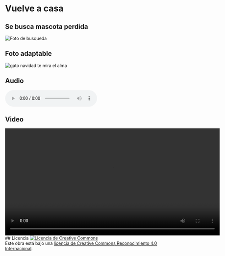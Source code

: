 #  Vuelve a  casa
##  Se busca mascota perdida
![Foto de busqueda](https://www.fundacion-affinity.org/sites/default/files/cartel-si-has-perdido-tu-perro-y-no-quieres-ofrecer-recompensa.jpg)
## Foto adaptable
<img srcset="cat-Gato_navideño.jpg 320w,
             cat-Gato_navideño_480x480.jpg.jpg 480w,
             cat-Gato_navideño_480x480.jpg 800w"
     sizes="(max-width: 320px) 280px,
            (max-width: 480px) 440px,
            800px"
     src="Gato_navideño.jpg" alt="gato navidad te mira el alma">
## Audio
<audio id="medio" controls>
     <source src="cancion.mp3" type='audio/mpeg; codecs="mp3"'>
     <source src="cancion.ogg" type='audio/ogg; codecs="vorbis"' >
</audio>

## Video
<video id="medio" width="700" height="350" controls>
     <source src="video.mp4">
     <source src="video.ogg">

</video>
## Licencia
<a rel="license" href="http://creativecommons.org/licenses/by/4.0/"><img alt="Licencia de Creative Commons" style="border-width:0" src="https://i.creativecommons.org/l/by/4.0/88x31.png" /></a><br />Este obra está bajo una <a rel="license" href="http://creativecommons.org/licenses/by/4.0/">licencia de Creative Commons Reconocimiento 4.0 Internacional</a>.
